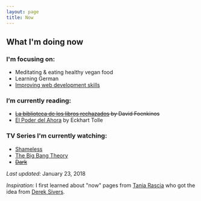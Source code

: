 ```yaml
---
layout: page
title: Now
---
```


## What I'm doing now

### I'm focusing on:
- Meditating & eating healthy vegan food
- Learning German
- [Improving web development skills](https://frontendmasters.com/courses/)

### I’m currently reading:

- ~~[La biblioteca de los libros rechazados](https://www.goodreads.com/book/show/34150150-la-biblioteca-de-los-libros-rechazados) by David Foenkinos~~
- [El Poder del Ahora](https://www.goodreads.com/book/show/5737979-el-poder-del-ahora) by Eckhart Tolle

### TV Series I'm currently watching:

- [Shameless](http://www.sho.com/shameless)
- [The Big Bang Theory](http://www.cbs.com/shows/big_bang_theory/)
- ~~[Dark](http://www.imdb.com/title/tt5753856/)~~

*Last updated:* January 23, 2018

*Inspiration:* I first learned about "now" pages from [Tania Rascia](https://taniarascia.com) who got the idea from [Derek Sivers](https://sivers.org/).
